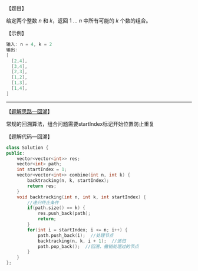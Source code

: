 【题目】

给定两个整数 *n* 和 *k*，返回 1 ... *n* 中所有可能的 *k* 个数的组合。

【示例】

```c++
输入: n = 4, k = 2
输出:
[
  [2,4],
  [3,4],
  [2,3],
  [1,2],
  [1,3],
  [1,4],
]
```

---

【[题解思路—回溯](https://github.com/youngyangyang04/leetcode-master/blob/master/problems/0077.%E7%BB%84%E5%90%88.md)】

常规的回溯算法，组合问题需要startIndex标记开始位置防止重复

【题解代码—回溯】

```c++
class Solution {
public:
    vector<vector<int>> res;
    vector<int> path;
    int startIndex = 1;
    vector<vector<int>> combine(int n, int k) {
        backtracking(n, k, startIndex);
        return res;
    }
    void backtracking(int n, int k, int startIndex) {
        //递归终止条件
        if(path.size() == k) {
            res.push_back(path);
            return;
        }
        for(int i = startIndex; i <= n; i++) {
            path.push_back(i);  //处理节点
            backtracking(n, k, i + 1);  //递归
            path.pop_back();  //回溯，撤销处理过的节点
        }
    }
};
```

